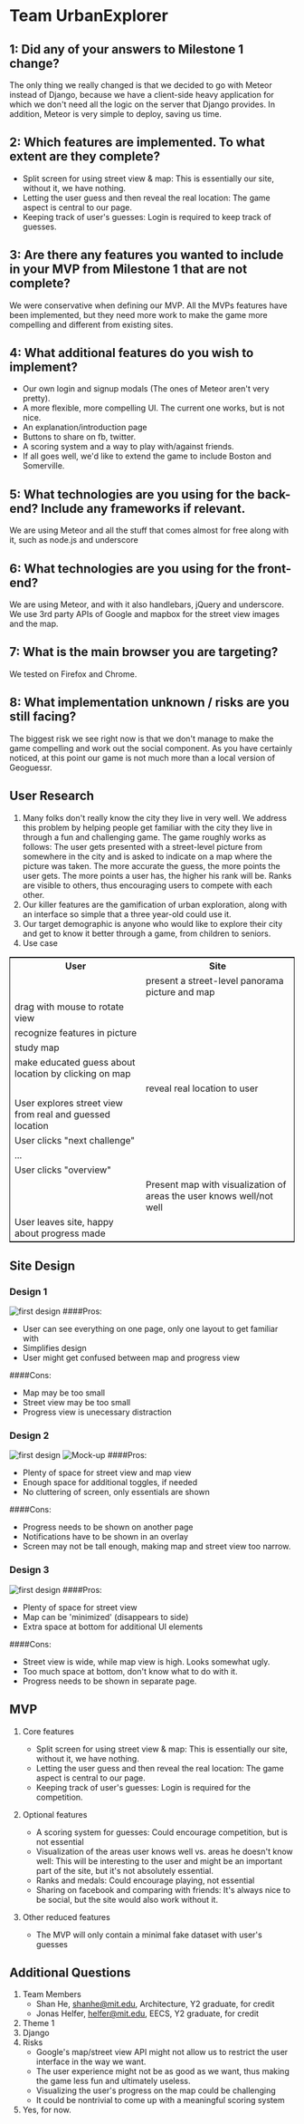 # Team UrbanExplorer


## 1: Did any of your answers to Milestone 1 change?
The only thing we really changed is that we decided to go with Meteor instead of Django, because we have a client-side heavy application for which we don't need all the logic on the server that Django provides. In addition, Meteor is very simple to deploy, saving us time.

## 2:   Which features are implemented. To what extent are they complete?
* Split screen for using street view & map: This is essentially our site, without it, we have nothing.
* Letting the user guess and then reveal the real location: The game aspect is central to our page.
* Keeping track of user's guesses: Login is required to keep track of guesses.


## 3:    Are there any features you wanted to include in your MVP from Milestone 1 that are not complete?
We were conservative when defining our MVP. All the MVPs features have been implemented, but they need more work to make the game more compelling and different from existing sites.

## 4:    What additional features do you wish to implement?
* Our own login and signup modals (The ones of Meteor aren't very pretty).
* A more flexible, more compelling UI. The current one works, but is not nice.
* An explanation/introduction page
* Buttons to share on fb, twitter.
* A scoring system and a way to play with/against friends.
* If all goes well, we'd like to extend the game to include Boston and Somerville.

## 5:    What technologies are you using for the back-end? Include any frameworks if relevant.
We are using Meteor and all the stuff that comes almost for free along with it, such as node.js and underscore

## 6:    What technologies are you using for the front-end?
We are using Meteor, and with it also handlebars, jQuery and underscore. We use 3rd party APIs of Google and mapbox for the street view images and the map.
 
## 7:    What is the main browser you are targeting?
We tested on Firefox and Chrome.

## 8:    What implementation unknown / risks are you still facing?
The biggest risk we see right now is that we don't manage to make the game compelling and work out the social component. As you have certainly noticed, at this point our game is not much more than a local version of Geoguessr. 


## User Research
1. Many folks don't really know the city they live in very well. We address this problem by helping people get familiar with the city they live in through a fun and challenging game. The game roughly works as follows: The user gets presented with a street-level picture from somewhere in the city and is asked to indicate on a map where the picture was taken. The more accurate the guess, the more points the user gets. The more points a user has, the higher his rank will be. Ranks are visible to others, thus encouraging users to compete with each other.
2. Our killer features are the gamification of urban exploration, along with an interface so simple that a three year-old could use it.
3. Our target demographic is anyone who would like to explore their city and get to know it better through a game, from children to seniors.
4. Use case

<table style="border: 1px solid black;">
    <tr><th>User</th><th>Site</th></tr>
    <tr><td></td><td>present a street-level panorama picture and map</td></tr>
    <tr><td>drag with mouse to rotate view</td><td></td></tr>
    <tr><td>recognize features in picture</td><td></td></tr>
    <tr><td>study map</td><td></td></tr>
    <tr><td>make educated guess about location by clicking on map</td><td></td></tr>
    <tr><td></td><td>reveal real location to user</td></tr>
    <tr><td>User explores street view from real and guessed location</td><td></td></tr>
    <tr><td>User clicks "next challenge"</td><td></td></tr>
    <tr><td>...</td><td></td></tr>
    <tr><td>User clicks "overview"</td><td></td></tr>
    <tr><td></td><td>Present map with visualization of areas the user knows well/not well</td></tr>
    <tr><td>User leaves site, happy about progress made</td><td></td></tr>
</table>

## Site Design
### Design 1
![first design](design1.JPG "First design")
####Pros:
* User can see everything on one page, only one layout to get familiar with
* Simplifies design 
* User might get confused between map and progress view

####Cons:
* Map may be too small
* Street view may be too small
* Progress view is unecessary distraction

### Design 2
![first design](design2.JPG "Second design")
![Mock-up](mockup.jpg "Mock-up")
####Pros:
* Plenty of space for street view and map view
* Enough space for additional toggles, if needed
* No cluttering of screen, only essentials are shown

####Cons:
* Progress needs to be shown on another page
* Notifications have to be shown in an overlay
* Screen may not be tall enough, making map and street view too narrow.

### Design 3
![first design](design3.JPG "Third design")
####Pros:
* Plenty of space for street view
* Map can be 'minimized' (disappears to side)
* Extra space at bottom for additional UI elements

####Cons:
* Street view is wide, while map view is high. Looks somewhat ugly.
* Too much space at bottom, don't know what to do with it.
* Progress needs to be shown in separate page. 

## MVP
1. Core features
    * Split screen for using street view & map: This is essentially our site, without it, we have nothing.
    * Letting the user guess and then reveal the real location: The game aspect is central to our page.
    * Keeping track of user's guesses: Login is required for the competition.
2. Optional features
    * A scoring system for guesses: Could encourage competition, but is not essential
    * Visualization of the areas user knows well vs. areas he doesn't know well: This will be interesting to the user and might be an important part of the site, but it's not absolutely essential.
    * Ranks and medals: Could encourage playing, not essential
    * Sharing on facebook and comparing with friends: It's always nice to be social, but the site would also work without it.

3. Other reduced features
    * The MVP will only contain a minimal fake dataset with user's guesses

## Additional Questions

1. Team Members 
    * Shan He, shanhe@mit.edu, Architecture, Y2 graduate, for credit
    * Jonas Helfer, helfer@mit.edu, EECS, Y2 graduate, for credit
2. Theme 1
3. Django
4. Risks
    * Google's map/street view API might not allow us to restrict the user interface in the way we want.
    * The user experience might not be as good as we want, thus making the game less fun and ultimately useless.
    * Visualizing the user's progress on the map could be challenging
    * It could be nontrivial to come up with a meaningful scoring system 
5. Yes, for now.
